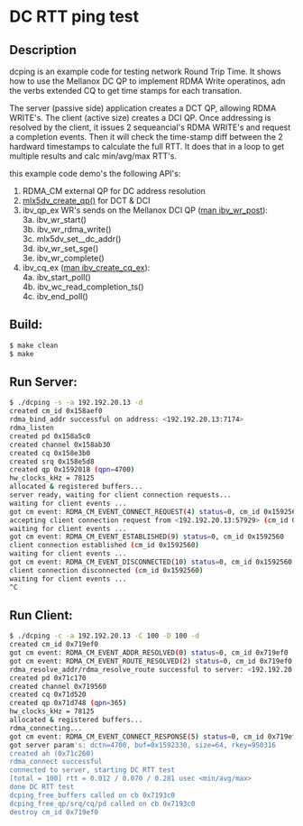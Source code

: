 # DC RTT ping test

## Description
dcping is an example code for testing network Round Trip Time.
It shows how to use the Mellanox DC QP to implement RDMA Write operatinos, adn the verbs extended CQ to get time stamps for each transation.

The server (passive side) application creates a DCT QP, allowing RDMA WRITE's.
The client (active size) creates a DCI QP. Once addressing is resolved by the client, it issues 2 sequeancial's RDMA WRITE's and request a completion events. Then it will check the time-stamp diff between the 2 hardward timestamps to calculate the full RTT. It does that in a loop to get multiple results and calc min/avg/max RTT's.

this example code demo's the following API's:
1. RDMA_CM external QP for DC address resolution  
2. [mlx5dv_create_qp()](https://github.com/linux-rdma/rdma-core/blob/master/providers/mlx5/man/mlx5dv_create_qp.3.md) for DCT & DCI  
3. ibv_qp_ex WR's sends on the Mellanox DCI QP ([man ibv_wr_post](https://github.com/linux-rdma/rdma-core/blob/master/libibverbs/man/ibv_wr_post.3.md)):  
3a. ibv_wr_start()  
3b. ibv_wr_rdma_write()  
3c. mlx5dv_set__dc_addr()  
3d. ibv_wr_set_sge()  
3e. ibv_wr_complete()  
4. ibv_cq_ex ([man ibv_create_cq_ex](https://github.com/linux-rdma/rdma-core/blob/master/libibverbs/man/ibv_wr_post.3.md)):  
4a. ibv_start_poll()  
4b. ibv_wc_read_completion_ts()  
4c. ibv_end_poll() 


## Build:
```sh
$ make clean
$ make
```

## Run Server:
```sh
$ ./dcping -s -a 192.192.20.13 -d
created cm_id 0x158aef0
rdma_bind_addr successful on address: <192.192.20.13:7174>
rdma_listen
created pd 0x158a5c0
created channel 0x158ab30
created cq 0x158e3b0
created srq 0x158e5d8
created qp 0x1592018 (qpn=4700)
hw_clocks_kHz = 78125
allocated & registered buffers...
server ready, waiting for client connection requests...
waiting for client events ...
got cm event: RDMA_CM_EVENT_CONNECT_REQUEST(4) status=0, cm_id 0x1592560
accepting client connection request from <192.192.20.13:57929> (cm_id 0x1592560)
waiting for client events ...
got cm event: RDMA_CM_EVENT_ESTABLISHED(9) status=0, cm_id 0x1592560
client connection established (cm_id 0x1592560)
waiting for client events ...
got cm event: RDMA_CM_EVENT_DISCONNECTED(10) status=0, cm_id 0x1592560
client connection disconnected (cm_id 0x1592560)
waiting for client events ...
^C
```

## Run Client:
```sh
$ ./dcping -c -a 192.192.20.13 -C 100 -D 100 -d
created cm_id 0x719ef0
got cm event: RDMA_CM_EVENT_ADDR_RESOLVED(0) status=0, cm_id 0x719ef0
got cm event: RDMA_CM_EVENT_ROUTE_RESOLVED(2) status=0, cm_id 0x719ef0
rdma_resolve_addr/rdma_resolve_route successful to server: <192.192.20.13:57929>
created pd 0x71c170
created channel 0x719560
created cq 0x71d520
created qp 0x71d748 (qpn=365)
hw_clocks_kHz = 78125
allocated & registered buffers...
rdma_connecting...
got cm event: RDMA_CM_EVENT_CONNECT_RESPONSE(5) status=0, cm_id 0x719ef0
got server param's: dctn=4700, buf=0x1592330, size=64, rkey=950316
created ah (0x71c260)
rdma_connect successful
connected to server, starting DC RTT test
[total = 100] rtt = 0.012 / 0.070 / 0.281 usec <min/avg/max>
done DC RTT test
dcping_free_buffers called on cb 0x7193c0
dcping_free_qp/srq/cq/pd called on cb 0x7193c0
destroy cm_id 0x719ef0
```
